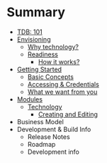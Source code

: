 # Summary

* [TDB: 101](README.md)
* [Envisioning](envisioning/envisioning.md)
   * [Why technology?](envisioning/why_tech.md)
   * [Readiness](readiness/readiness.md)
       * [How it works?](readiness/how_it_works.md)
* [Getting Started](getting_started/getting_started.md)
   * [Basic Concepts](getting_started/basic_concepts.md)
   * [Accessing & Credentials](getting_started/accessing_&_credentials.md)
   * [What we want from you](getting_started/what_we_want_from_you.md)
* [Modules](modules.md)
   * [Technology](modules/technology.md)
       * [Creating and Editing](modules/creating_and_editing.md)
* Business Model
* Development & Build Info
   * Release Notes
   * Roadmap
   * Development info

